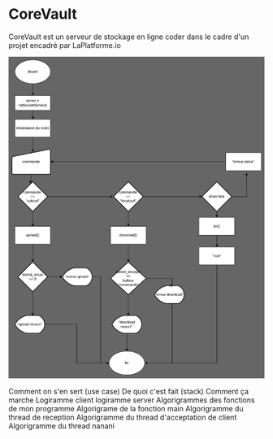 # CoreVault
CoreVault est un serveur de stockage en ligne coder dans le cadre d'un projet encadré par LaPlatforme.io

![alt text](image.png)

Comment on s'en sert (use case)
De quoi c'est fait (stack)
Comment ça marche
Logiramme client
logiramme server
Algorigrammes des fonctions de mon programme
Algorigrame de la fonction main
Algorigramme du thread de reception
Algorigramme du thread d'acceptation de client
Algorigramme du thread nanani
